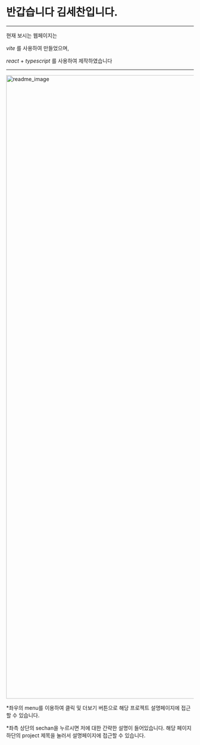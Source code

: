 # 반갑습니다 김세찬입니다.
---
현재 보시는 웹페이지는 

_vite_  를 사용하여 만들었으며,

_react_  +  _typescript_ 를 사용하여 제작하였습니다


---


<img width="1674" alt="readme_image" src="https://github.com/Ksechan/portfolio/assets/74916518/2d5e0d4e-e798-4419-98cb-ce106b30bfd4">

*좌우의 menu를 이용하여 클릭 및 더보기 버튼으로 해당 프로젝트 설명페이지에 접근할 수 있습니다.

*좌측 상단의 sechan을 누르시면 저에 대한 간략한 설명이 들어있습니다. 해당 페이지 하단의 project 제목을 눌러서 설명페이지에 접근할 수 있습니다.
